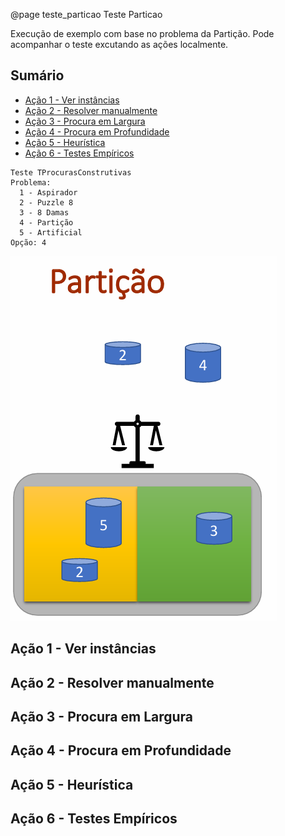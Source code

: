 @page teste_particao Teste Particao

Execução de exemplo com base no problema da Partição. Pode acompanhar o teste excutando as ações localmente.

## Sumário

- [Ação 1 - Ver instâncias](#ver-instâncias)
- [Ação 2 - Resolver manualmente](resolver-manualmente#)
- [Ação 3 - Procura em Largura](#procura-em-largura)
- [Ação 4 - Procura em Profundidade](#procura-em-profundidade)
- [Ação 5 - Heurística](#heurística)
- [Ação 6 - Testes Empíricos](#testes-empíricos)


```entrada
Teste TProcurasConstrutivas
Problema:
  1 - Aspirador
  2 - Puzzle 8
  3 - 8 Damas
  4 - Partição
  5 - Artificial
Opção: 4
```

![Partição - separe os números em duas partes iguais](docs/images/particao.png)


## Ação 1 - Ver instâncias

## Ação 2 - Resolver manualmente

## Ação 3 - Procura em Largura

## Ação 4 - Procura em Profundidade

## Ação 5 - Heurística

## Ação 6 - Testes Empíricos

